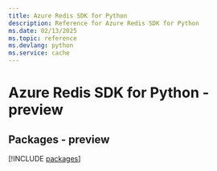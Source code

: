 ```yaml
---
title: Azure Redis SDK for Python
description: Reference for Azure Redis SDK for Python
ms.date: 02/13/2025
ms.topic: reference
ms.devlang: python
ms.service: cache
---
```

# Azure Redis SDK for Python - preview
## Packages - preview
[!INCLUDE [packages](redis-index.md)]